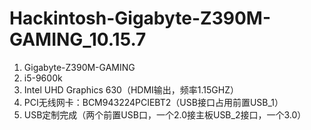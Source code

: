 # Hackintosh-Gigabyte-Z390M-GAMING_10.15.7
1.  Gigabyte-Z390M-GAMING
2.  i5-9600k
3.  Intel UHD Graphics 630（HDMI输出，频率1.15GHZ）
4.  PCI无线网卡：BCM943224PCIEBT2（USB接口占用前置USB_1）
5.  USB定制完成（两个前置USB口，一个2.0接主板USB_2接口，一个3.0）
  
